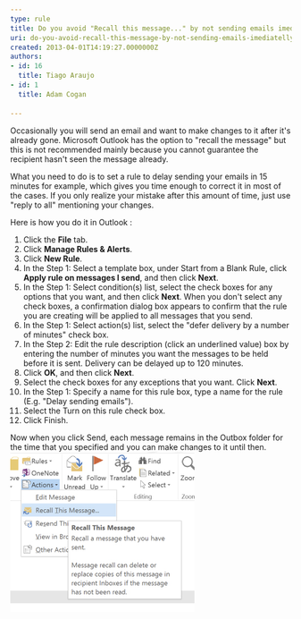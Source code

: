 ```yaml
---
type: rule
title: Do you avoid "Recall this message..." by not sending emails imediatelly?
uri: do-you-avoid-recall-this-message-by-not-sending-emails-imediatelly
created: 2013-04-01T14:19:27.0000000Z
authors:
- id: 16
  title: Tiago Araujo
- id: 1
  title: Adam Cogan

---
```


Occasionally you will send an email and want to make changes to it after it's already gone. Microsoft Outlook has the option to "recall the message" but this is not recommended mainly because you cannot guarantee the recipient hasn't seen the message already.

What you need to do is to set a rule to delay sending your emails in 15 minutes for example, which gives you time enough to correct it in most of the cases. If you only realize your mistake after this amount of time, just use "reply to all" mentioning your changes.
 
Here is how you do it in Outlook :

1. Click the **File** tab.
2. Click **Manage Rules & Alerts**.
3. Click **New Rule**.
4. In the Step 1: Select a template box, under Start from a Blank Rule, click **Apply rule on messages I send**, and then click **Next**.
5. In the Step 1: Select condition(s) list, select the check boxes for any options that you want, and then click **Next**.
    When you don't select any check boxes, a confirmation dialog box appears to confirm that the rule you are creating will be applied to all messages that you send.
6. In the Step 1: Select action(s) list, select the "defer delivery by a number of minutes" check box.
7. In the Step 2: Edit the rule description (click an underlined value) box by entering the number of minutes you want the messages to be held before it is sent. Delivery can be delayed up to 120 minutes.
8. Click **OK**, and then click **Next**.
9. Select the check boxes for any exceptions that you want. Click **Next**.
10. In the Step 1: Specify a name for this rule box, type a name for the rule (E.g. "Delay sending emails").
11. Select the Turn on this rule check box.
12. Click Finish.


Now when you click Send, each message remains in the Outbox folder for the time that you specified and you can make changes to it until then.
![ Bad example - Recalling a message when you want to change an email after sending![](create-rule-to-delay-sending.jpg)](recall-message.jpg)
